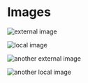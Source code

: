 # Images

![external image](https://jlockard.com/nonexistent.png)

![local image](./some/random/path.png)

![another external image](https://jlockard.com/nonexistent2.png)

![another local image](./another/random/path.png)